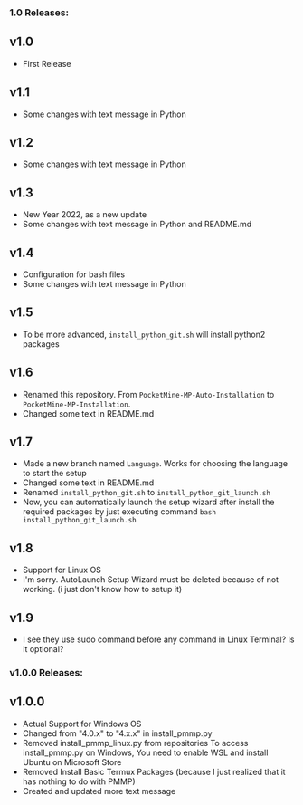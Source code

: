 ### 1.0 Releases:

## v1.0
- First Release

## v1.1
- Some changes with text message in Python

## v1.2
- Some changes with text message in Python

## v1.3
- New Year 2022, as a new update
- Some changes with text message in Python and README.md

## v1.4
- Configuration for bash files
- Some changes with text message in Python

## v1.5
- To be more advanced, `install_python_git.sh` will install python2 packages

## v1.6
- Renamed this repository. From `PocketMine-MP-Auto-Installation` to `PocketMine-MP-Installation`.
- Changed some text in README.md

## v1.7
- Made a new branch named `Language`. Works for choosing the language to start the setup
- Changed some text in README.md
- Renamed `install_python_git.sh` to `install_python_git_launch.sh`
- Now, you can automatically launch the setup wizard after install the required packages by just executing command `bash install_python_git_launch.sh`

## v1.8
- Support for Linux OS
- I'm sorry. AutoLaunch Setup Wizard must be deleted because of not working. (i just don't know how to setup it)

## v1.9
- I see they use sudo command before any command in Linux Terminal? Is it optional?

### v1.0.0 Releases:

## v1.0.0
- Actual Support for Windows OS
- Changed from "4.0.x" to "4.x.x" in install_pmmp.py
- Removed install_pmmp_linux.py from repositories
To access install_pmmp.py on Windows, You need to enable WSL and install Ubuntu on Microsoft Store
- Removed Install Basic Termux Packages (because I just realized that it has nothing to do with PMMP)
- Created and updated more text message
